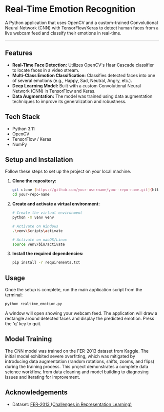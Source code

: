 # Real-Time Emotion Recognition

A Python application that uses OpenCV and a custom-trained Convolutional Neural Network (CNN) with TensorFlow/Keras to detect human faces from a live webcam feed and classify their emotions in real-time.


---

## Features

-   **Real-Time Face Detection:** Utilizes OpenCV's Haar Cascade classifier to locate faces in a video stream.
-   **Multi-Class Emotion Classification:** Classifies detected faces into one of several emotions (e.g., Happy, Sad, Neutral, Angry, etc.).
-   **Deep Learning Model:** Built with a custom Convolutional Neural Network (CNN) in TensorFlow and Keras.
-   **Data Augmentation:** The model was trained using data augmentation techniques to improve its generalization and robustness.

## Tech Stack

-   Python 3.11
-   OpenCV
-   TensorFlow / Keras
-   NumPy

## Setup and Installation

Follow these steps to set up the project on your local machine.

1.  **Clone the repository:**
    ```bash
    git clone [https://github.com/your-username/your-repo-name.git](https://github.com/your-username/your-repo-name.git)
    cd your-repo-name
    ```

2.  **Create and activate a virtual environment:**
    ```bash
    # Create the virtual environment
    python -m venv venv

    # Activate on Windows
    .\venv\Scripts\activate

    # Activate on macOS/Linux
    source venv/bin/activate
    ```

3.  **Install the required dependencies:**
    ```bash
    pip install -r requirements.txt
    ```

## Usage

Once the setup is complete, run the main application script from the terminal:

```bash
python realtime_emotion.py
```

A window will open showing your webcam feed. The application will draw a rectangle around detected faces and display the predicted emotion. Press the 'q' key to quit.

## Model Training

The CNN model was trained on the FER-2013 dataset from Kaggle. The initial model exhibited severe overfitting, which was mitigated by introducing data augmentation (random rotations, shifts, zooms, and flips) during the training process. This project demonstrates a complete data science workflow, from data cleaning and model building to diagnosing issues and iterating for improvement.

## Acknowledgements

-   Dataset: [FER-2013 (Challenges in Representation Learning)](https://www.kaggle.com/c/challenges-in-representation-learning-facial-expression-recognition-challenge/data)

